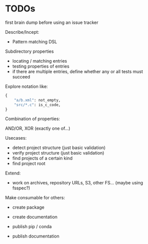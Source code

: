 # TODOs

first brain dump before using an issue tracker

Describe/Incept:

* Pattern matching DSL

Subdirectory properties

* locating / matching entries
* testing properties of entries
* if there are multiple entries, define whether any or all tests must succeed

Explore notation like:

```python
{
    "a/b.xml": not_empty,
    "src/*.c": is_c_code,
}
```

Combination of properties:

AND/OR, XOR (exactly one of...)

Usecases:

* detect project structure (just basic validation)
* verify project structure (just basic validation)
* find projects of a certain kind
* find project root

Extend:

* work on archives, repository URLs, S3, other FS... (maybe using fsspec?)

Make consumable for others:

* create package
* create documentation

* publish pip / conda
* publish documentation
